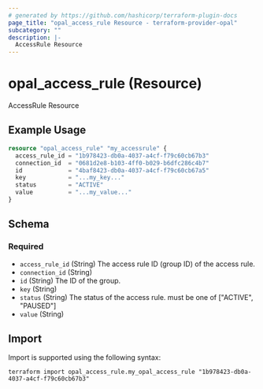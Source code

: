 ```yaml
---
# generated by https://github.com/hashicorp/terraform-plugin-docs
page_title: "opal_access_rule Resource - terraform-provider-opal"
subcategory: ""
description: |-
  AccessRule Resource
---
```


# opal_access_rule (Resource)

AccessRule Resource

## Example Usage

```terraform
resource "opal_access_rule" "my_accessrule" {
  access_rule_id = "1b978423-db0a-4037-a4cf-f79c60cb67b3"
  connection_id  = "0681d2e8-b103-4ff0-b029-b6dfc286c4b7"
  id             = "4baf8423-db0a-4037-a4cf-f79c60cb67a5"
  key            = "...my_key..."
  status         = "ACTIVE"
  value          = "...my_value..."
}
```

<!-- schema generated by tfplugindocs -->
## Schema

### Required

- `access_rule_id` (String) The access rule ID (group ID) of the access rule.
- `connection_id` (String)
- `id` (String) The ID of the group.
- `key` (String)
- `status` (String) The status of the access rule. must be one of ["ACTIVE", "PAUSED"]
- `value` (String)

## Import

Import is supported using the following syntax:

```shell
terraform import opal_access_rule.my_opal_access_rule "1b978423-db0a-4037-a4cf-f79c60cb67b3"
```
